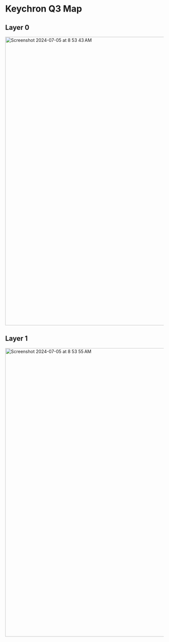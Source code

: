 # Keychron Q3 Map


## Layer 0

<img width="914" alt="Screenshot 2024-07-05 at 8 53 43 AM" src="https://github.com/jon-rodriquez/keymaps/assets/156922070/23c87b0a-7170-40a8-887a-aea393e4bd93">

## Layer 1

<img width="914" alt="Screenshot 2024-07-05 at 8 53 55 AM" src="https://github.com/jon-rodriquez/keymaps/assets/156922070/8a42b304-9825-4c68-9dc7-902d063051c2">
